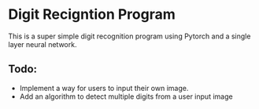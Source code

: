 # Digit Recigntion Program
This is a super simple digit recognition program using Pytorch and a single layer neural network.
## Todo:
* Implement a way for users to input their own image.
* Add an algorithm to detect multiple digits from a user input image
